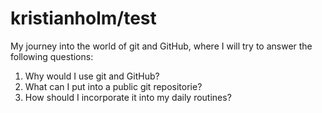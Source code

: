# kristianholm/test

My journey into the world of git and GitHub, where I will try to answer the following questions:
1. Why would I use git and GitHub?
2. What can I put into a public git repositorie?
3. How should I incorporate it into my daily routines?

